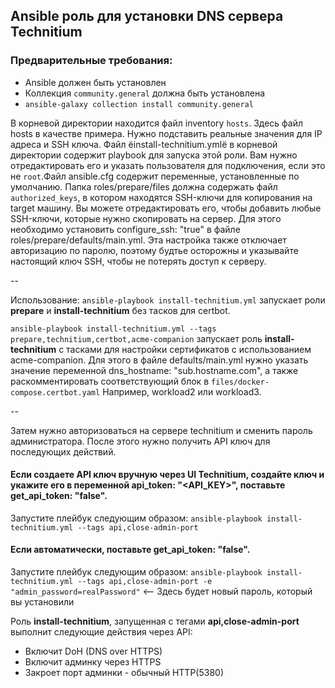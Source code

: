 ## Ansible роль для установки DNS сервера Technitium

### Предварительные требования:

* Ansible должен быть установлен
* Коллекция `community.general` должна быть установлена
* `ansible-galaxy collection install community.general`

В корневой директории находится файл inventory `hosts`. Здесь файл hosts в качестве примера. Нужно подставить реальные значения для IP адреса и SSH ключа. Файл ёinstall-technitium.ymlё в корневой директории содержит playbook для запуска этой роли. Вам нужно отредактировать его и указать пользователя для подключения, если это не `root`.Файл ansible.cfg содержит переменные, установленные по умолчанию. Папка roles/prepare/files должна содержать файл `authorized_keys`, в котором находятся SSH-ключи для копирования на target машину. Вы можете отредактировать его, чтобы добавить любые SSH-ключи, которые нужно скопировать на сервер. Для этого необходимо установить configure_ssh: "true" в файле roles/prepare/defaults/main.yml. Эта настройка также отключает авторизацию по паролю, поэтому будтье осторожны и указывайте настоящий ключ SSH, чтобы не потерять доступ к серверу.

--

Использование:
`ansible-playbook install-technitium.yml` запускает роли **prepare** и **install-technitium** без тасков для certbot.

`ansible-playbook install-technitium.yml --tags prepare,technitium,certbot,acme-companion` запускает роль **install-technitium** с тасками для настройки сертификатов с использованием acme-companion. Для этого в файле defaults/main.yml нужно указать значение переменной dns_hostname: "sub.hostname.com", а также раскомментировать соответствующий блок в `files/docker-compose.certbot.yaml` Например, workload2 или workload3.

--

Затем нужно авторизоваться на сервере technitium и сменить пароль администратора. После этого нужно получить API ключ для последующих действий.

#### Если создаете API ключ вручную через UI Technitium, создайте ключ и укажите его в переменной api_token: "<API_KEY>", поставьте get_api_token: "false".

Запустите плейбук следующим образом:
`ansible-playbook install-technitium.yml --tags api,close-admin-port`


#### Если автоматически, поставьте get_api_token: "false".

Запустите плейбук следующим образом:
`ansible-playbook install-technitium.yml --tags api,close-admin-port -e "admin_password=realPassword"`  <-- Здесь будет новый пароль, который вы установили

Роль **install-technitium**, запущенная с тегами **api,close-admin-port** выполнит следующие действия через API:
- Включит DoH (DNS over HTTPS)
- Включит админку через HTTPS
- Закроет порт админки - обычный HTTP(5380)
